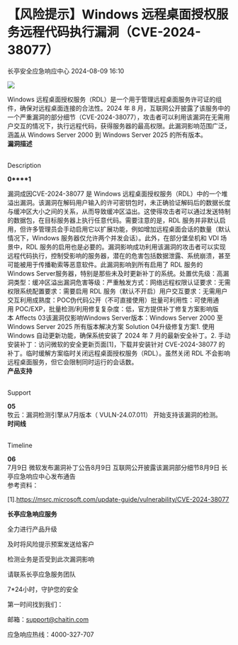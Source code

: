 #  【风险提示】Windows 远程桌面授权服务远程代码执行漏洞（CVE-2024-38077）   
 长亭安全应急响应中心   2024-08-09 16:10  
  
![](https://mmbiz.qpic.cn/sz_mmbiz_jpg/FOh11C4BDicTkIWdmtL6NvamN4R9uxOTgj3kcYZgcDb9YWfX7iacfMh2QvGS5j0C0qYISHEjpZsFv0osZQPjtk7A/640?wx_fmt=jpeg&from=appmsg "")  
  
Windows 远程桌面授权服务（RDL）是一个用于管理远程桌面服务许可证的组件，确保对远程桌面连接的合法性。2024 年 8 月，互联网公开披露了该服务中的一个严重漏洞的部分细节（CVE-2024-38077），攻击者可以利用该漏洞在无需用户交互的情况下，执行远程代码，获得服务器的最高权限。此漏洞影响范围广泛，涵盖从 Windows Server 2000 到 Windows Server 2025 的所有版本。  
**漏洞描述**  
  
   
Description   
  
  
  
**0****1**  
  
漏洞成因CVE-2024-38077 是 Windows 远程桌面授权服务（RDL）中的一个堆溢出漏洞。该漏洞在解码用户输入的许可密钥包时，未正确验证解码后的数据长度与缓冲区大小之间的关系，从而导致缓冲区溢出。这使得攻击者可以通过发送特制的数据包，在目标服务器上执行任意代码。需要注意的是，RDL 服务并非默认启用，但许多管理员会手动启用它以扩展功能，例如增加远程桌面会话的数量（默认情况下，Windows 服务器仅允许两个并发会话）。此外，在部分堡垒机和 VDI 场景中，RDL 服务的启用也是必要的。漏洞影响成功利用该漏洞的攻击者可以实现远程代码执行，控制受影响的服务器，潜在的危害包括数据泄露、系统崩溃，甚至可能被用于传播勒索等恶意软件。此漏洞影响到所有启用了 RDL 服务的 Windows Server服务器，特别是那些未及时更新补丁的系统。处置优先级：高漏洞类型：缓冲区溢出漏洞危害等级：严重触发方式：网络远程权限认证要求：无需权限系统配置要求：需要启用 RDL 服务（默认不开启）用户交互要求：无需用户交互利用成熟度：POC伪代码公开（不可直接使用）批量可利用性：可使用通用 POC/EXP，批量检测/利用修复复杂度：低，官方提供补丁修复方案影响版本 Affects 03该漏洞仅影响Windows Server版本：Windows Server 2000 至 Windows Server 2025 所有版本解决方案 Solution 04升级修复方案1. 使用 Windows 自动更新功能，确保系统安装了 2024 年 7 月的最新安全补丁。2. 手动安装补丁：访问微软的安全更新页面[1]，下载并安装针对 CVE-2024-38077 的补丁。临时缓解方案临时关闭远程桌面授权服务（RDL）。虽然关闭 RDL 不会影响远程桌面服务，但它会限制同时运行的会话数。  
**产品支持**  
  
   
Support   
  
  
  
**05**  
牧云：漏洞检测引擎从7月版本（ VULN-24.07.011） 开始支持该漏洞的检测。  
**时间线**  
  
   
Timeline   
  
  
  
**06**  
7月9日 微软发布漏洞补丁公告8月9日 互联网公开披露该漏洞部分细节8月9日 长亭应急响应中心发布通告  
参考资料：  
  
[1].https://msrc.microsoft.com/update-guide/vulnerability/CVE-2024-38077  
  
  
**长亭应急响应服务**  
  
  
  
  
全力进行产品升级  
  
及时将风险提示预案发送给客户  
  
检测业务是否受到此次漏洞影响  
  
请联系长亭应急服务团队  
  
7*24小时，守护您的安全  
  
  
第一时间找到我们：  
  
邮箱：support@chaitin.com  
  
应急响应热线：4000-327-707  
  
